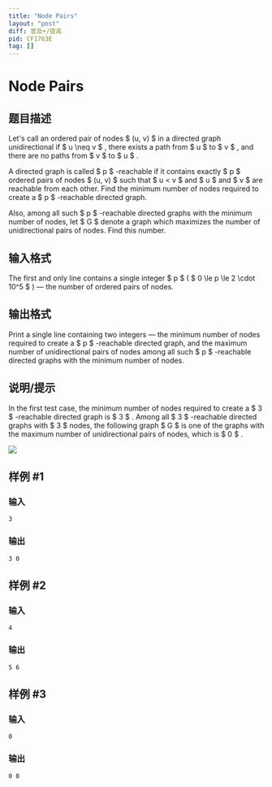 ```yaml
---
title: "Node Pairs"
layout: "post"
diff: 普及+/提高
pid: CF1763E
tag: []
---
```


# Node Pairs

## 题目描述

Let's call an ordered pair of nodes $ (u, v) $ in a directed graph unidirectional if $ u \neq v $ , there exists a path from $ u $ to $ v $ , and there are no paths from $ v $ to $ u $ .

A directed graph is called  $ p $ -reachable if it contains exactly $ p $ ordered pairs of nodes $ (u, v) $ such that $ u < v $ and $ u $ and $ v $ are reachable from each other. Find the minimum number of nodes required to create a $ p $ -reachable directed graph.

Also, among all such $ p $ -reachable directed graphs with the minimum number of nodes, let $ G $ denote a graph which maximizes the number of unidirectional pairs of nodes. Find this number.

## 输入格式

The first and only line contains a single integer $ p $ ( $ 0 \le p \le 2 \cdot 10^5 $ ) — the number of ordered pairs of nodes.

## 输出格式

Print a single line containing two integers — the minimum number of nodes required to create a $ p $ -reachable directed graph, and the maximum number of unidirectional pairs of nodes among all such $ p $ -reachable directed graphs with the minimum number of nodes.

## 说明/提示

In the first test case, the minimum number of nodes required to create a $ 3 $ -reachable directed graph is $ 3 $ . Among all $ 3 $ -reachable directed graphs with $ 3 $ nodes, the following graph $ G $ is one of the graphs with the maximum number of unidirectional pairs of nodes, which is $ 0 $ .

 ![](https://cdn.luogu.com.cn/upload/vjudge_pic/CF1763E/056ef4fb4b6b27a5f901099fab6d214793a2d54c.png)

## 样例 #1

### 输入

```
3
```

### 输出

```
3 0
```

## 样例 #2

### 输入

```
4
```

### 输出

```
5 6
```

## 样例 #3

### 输入

```
0
```

### 输出

```
0 0
```

